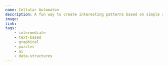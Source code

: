 ```yaml
---
name: Cellular Automaton
description: A fun way to create interesting patterns based on simple rules.
image:
link:
tags:
    - intermediate
    - text-based
    - graphical
    - puzzles
    - ai
    - data-structures
---
```

